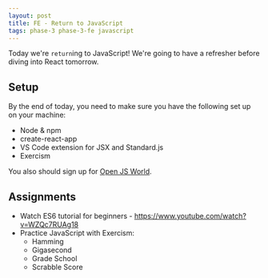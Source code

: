 ```yaml
---
layout: post
title: FE - Return to JavaScript
tags: phase-3 phase-3-fe javascript
---
```


Today we're `return`ing to JavaScript! We're going to have a refresher before diving into React tomorrow.

## Setup

By the end of today, you need to make sure you have the following set up on your machine:

- Node & npm
- create-react-app
- VS Code extension for JSX and Standard.js
- Exercism

You also should sign up for [Open JS World](https://events.linuxfoundation.org/openjs-world/).

## Assignments

- Watch ES6 tutorial for beginners - https://www.youtube.com/watch?v=WZQc7RUAg18
- Practice JavaScript with Exercism:
    - Hamming
    - Gigasecond
    - Grade School
    - Scrabble Score
